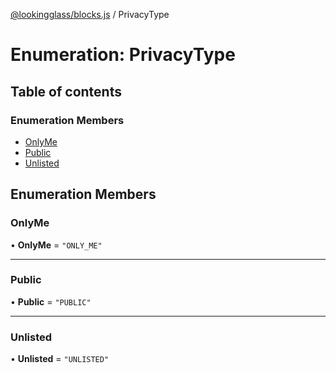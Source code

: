 [@lookingglass/blocks.js](../README.md) / PrivacyType

# Enumeration: PrivacyType

## Table of contents

### Enumeration Members

- [OnlyMe](PrivacyType.md#onlyme)
- [Public](PrivacyType.md#public)
- [Unlisted](PrivacyType.md#unlisted)

## Enumeration Members

### OnlyMe

• **OnlyMe** = ``"ONLY_ME"``

___

### Public

• **Public** = ``"PUBLIC"``

___

### Unlisted

• **Unlisted** = ``"UNLISTED"``
